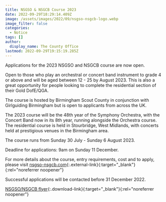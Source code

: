 ```yaml
---
title: NSGSO & NSGCB Course 2023
date: 2022-09-29T18:29:14.409Z
image: /assets/images/2022/09/nsgso-nsgcb-logo.webp
image_filter: false
categories:
  - Notice
tags: []
author:
  display_name: The County Office
lastmod: 2022-09-29T19:15:19.285Z
---
```

Applications for the 2023 NSGSO and NSGCB course are now open.  

Open to those who play an orchestral or concert band instrument to grade 4 or above and will be aged between 12 - 25 by August 2023.  This is also a great opportunity for people looking to complete the residential section of their Gold DofE/QGA.

The course is hosted by Birmingham Scout County in conjunction with Girlguiding Birmingham but is open to applicants from across the UK.

The 2023 course will be the 48th year of the Symphony Orchestra, with the Concert Band now in its 8th year, running alongside the Orchestra course. The residential course is held in Stourbridge, West Midlands, with concerts held at prestigious venues in the Birmingham area.

The course runs from Sunday 30 July - Sunday 6 August 2023.

Deadline for applications: 9am on Sunday 11 December.

For more details about the course, entry requirements, cost and to apply, please visit [nsgso-nsgcb.com](https://nsgso-nsgcb.com/){:.external-link}{:target="_blank"}{:rel="noreferrer noopener"}

Successful applications will be contacted before 31 December 2022.

[NSGSO/NSGCB flyer](/assets/docs/2022/NSGSO_NSGCB_Flier_2023.pdf){:.download-link}{:target="_blank"}{:rel="noreferrer noopener"}
